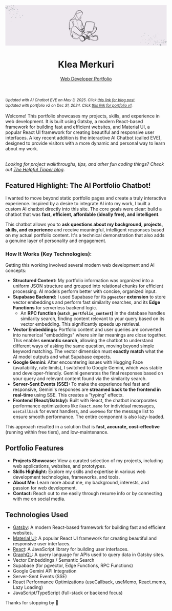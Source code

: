 <p align="center">
  <img src="./src/assets/profile-header.webp">
</p>

<h1 align="center">Klea Merkuri</h1>
<p align="center"><a href="https://thehelpfultipper.com/kleamerkuri/">Web Developer Portfolio</a></p>
<br /><br />
<small>
 <em>
        Updated with AI Chatbot EVE on May 3, 2025. Click <a href="https://thehelpfultipper.com/how-to-build-a-smart-custom-ai-chatbot/">this link for blog post</a>.
    </em>
<br />
    <em>
        Updated with portfolio v2 on Dec 31, 2024. Click <a href="https://thehelpfultipper.com/portfolios/v1/kleamerkuri/">this link for portfolio v1</a>.
    </em>
</small>
<br /><br />
Welcome! This portfolio showcases my projects, skills, and experience in web development. It is built using Gatsby, a modern React-based framework for building fast and efficient websites, and Material UI, a popular React UI framework for creating beautiful and responsive user interfaces. A key recent addition is the interactive AI Chatbot (called EVE), designed to provide visitors with a more dynamic and personal way to learn about my work.
<br /><br />

_Looking for project walkthroughs, tips, and other fun coding things? Check out [The Helpful Tipper blog](https://www.gatsbyjs.com/docs/gatsby-starters/)._

## Featured Highlight: The AI Portfolio Chatbot!

I wanted to move beyond static portfolio pages and create a truly interactive experience. Inspired by a desire to integrate AI into my work, I built a custom AI chatbot directly into this site. The core goals were clear: build a chatbot that was **fast, efficient, affordable (ideally free), and intelligent**.

This chatbot allows you to **ask questions about my background, projects, skills, and experience** and receive meaningful, intelligent responses based on my actual portfolio content. It's a technical demonstration that also adds a genuine layer of personality and engagement.

### How It Works (Key Technologies):

Getting this working involved several modern web development and AI concepts:

- **Structured Content:** My portfolio information was organized into a uniform JSON structure and grouped into relational chunks for efficient processing. AI models perform better with concise, organized input.
- **Supabase Backend:** I used Supabase for its **`pgvector` extension** to store vector embeddings and perform fast similarity searches, and its **Edge Functions** for serverless backend logic.
  - An **RPC function (`match_portfolio_content`)** in the database handles similarity search, finding content relevant to your query based on its vector embedding. This significantly speeds up retrieval.
- **Vector Embeddings:** Portfolio content and user queries are converted into numerical "embeddings" where similar meanings are close together. This enables **semantic search**, allowing the chatbot to understand different ways of asking the same question, moving beyond simple keyword matching. The vector dimension must **exactly match** what the AI model outputs and what Supabase expects.
- **Google Gemini:** After encountering issues with Hugging Face (availability, rate limits), I switched to Google Gemini, which was stable and developer-friendly. Gemini generates the final responses based on your query and relevant content found via the similarity search.
- **Server-Sent Events (SSE):** To make the experience feel fast and responsive, Gemini's responses are **streamed back to the frontend in real-time** using SSE. This creates a "typing" effectx.
- **Frontend (React/Gatsby):** Built with React, the chatbot incorporates performance optimizations like `React.memo` for individual messages, `useCallback` for event handlers, and `useMemo` for the message list to ensure smooth performance. The entire component is also lazy-loaded.

This approach resulted in a solution that is **fast, accurate, cost-effective** (running within free tiers), and low-maintenance.

## Portfolio Features

- **Projects Showcase:** View a curated selection of my projects, including web applications, websites, and prototypes.
- **Skills Highlight:** Explore my skills and expertise in various web development technologies, frameworks, and tools.
- **About Me:** Learn more about me, my background, interests, and passion for web development.
- **Contact:** Reach out to me easily through resume info or by connecting with me on social media.

## Technologies Used

- [Gatsby](https://www.gatsbyjs.com/): A modern React-based framework for building fast and efficient websites.
- [Material UI](https://material-ui.com/): A popular React UI framework for creating beautiful and responsive user interfaces.
- [React](https://reactjs.org/): A JavaScript library for building user interfaces.
- [GraphQL](https://graphql.org/): A query language for APIs used to query data in Gatsby sites.
- Vector Embeddings / Semantic Search
- Supabase (for pgvector, Edge Functions, RPC Functions)
- Google Gemini API Integration
- Server-Sent Events (SSE)
- React Performance Optimizations (useCallback, useMemo, React.memo, Lazy Loading)
- JavaScript/TypeScript (full-stack or backend focus)

Thanks for stopping by 👋

